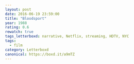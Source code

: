 ```yaml
---
layout: post 
date: 2016-06-19 23:59:00
title: "Bloodsport"
year: 1988
rating: 0.6
rewatch: true
tags_letterboxd: narrative, Netflix, streaming, HDTV, NYC
tags:
  - film
category: Letterboxd
canonical: https://boxd.it/a9mTZ
---
```

